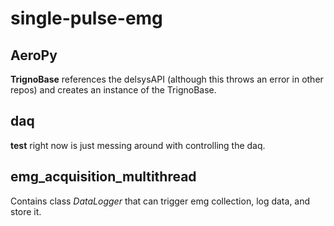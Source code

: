 # single-pulse-emg  

 ## AeroPy  
**TrignoBase** references the delsysAPI (although this throws an error in other repos) and creates an instance of the TrignoBase.  
## daq  
**test** right now is just messing around with controlling the daq.  
## emg_acquisition_multithread  
Contains class *DataLogger* that can trigger emg collection, log data, and store it.
